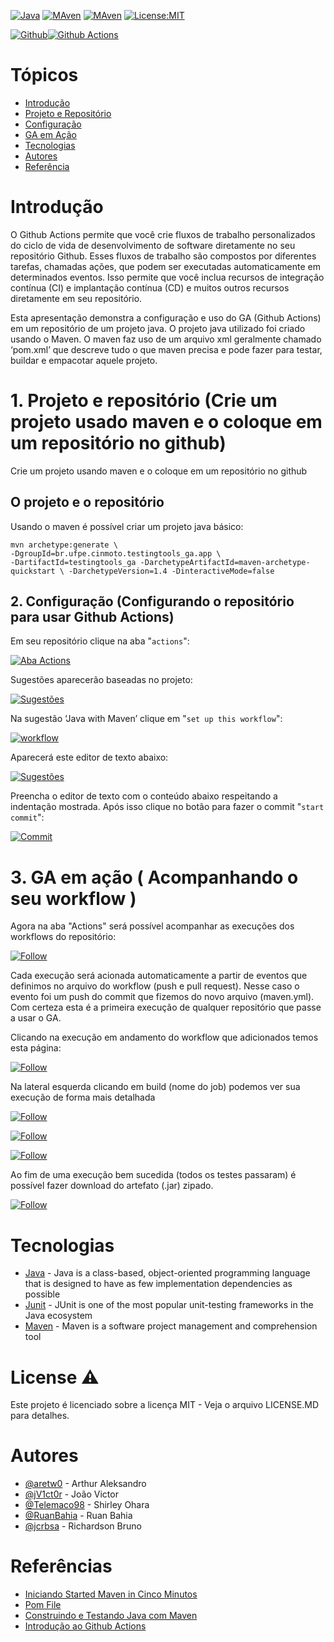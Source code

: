 [![Java](https://img.shields.io/badge/Language-java-yellow)]() [![MAven](https://img.shields.io/badge/Build-Maven-blue)]() [![MAven](https://img.shields.io/badge/Testing-JUnit5-yellow)](https://opensource.org/licenses/MIT) [![License:MIT](https://img.shields.io/github/license/aretw0/ga_tutorial)](https://opensource.org/licenses/MIT) 

 
[![Github](https://raw.githubusercontent.com/FDPS-CIN/images-readme/master/logo_github.png)](https://github.com/)[![Github Actions](https://raw.githubusercontent.com/FDPS-CIN/images-readme/master/logo_workflow.png)]()

# Tópicos
  - [Introdução](README.md#introdução)
  - [Projeto e Repositório](README.md#1.-projeto-e-repositório-(crie-um-projeto-usado-maven-e-o-coloque-em-um-repositório-no-github))
  - [Configuração](README.md#2.-configuração-(configurando-o-repositório-para-usar-github-actions))
  - [GA em Ação](README.md#3.-ga-em-ação-(-acompanhando-o-seu-workflow-))
  - [Tecnologias](README.md#tecnologias)
  - [Autores](README.md#autores)
  - [Referência](README.md#referências)

# Introdução

O Github Actions permite que você crie fluxos de trabalho personalizados do ciclo de vida de desenvolvimento de software diretamente no seu repositório Github. Esses fluxos de trabalho são compostos por diferentes tarefas, chamadas ações, que podem ser executadas automaticamente em determinados eventos. Isso permite que você inclua recursos de integração contínua (CI) e implantação contínua (CD) e muitos outros recursos diretamente em seu repositório.

Esta apresentação demonstra a configuração e uso do GA (Github Actions) em um repositório de um projeto java. O projeto java utilizado foi criado usando o Maven. O maven faz uso de um arquivo xml geralmente chamado ‘pom.xml’ que descreve tudo o que maven precisa e pode fazer para testar, buildar e empacotar aquele projeto.

# 1. Projeto e repositório (Crie um projeto usado maven e o coloque em um repositório no github)

Crie um projeto usando maven e o coloque em um repositório no github


## O projeto e o repositório

Usando o maven é possível criar um projeto java básico:

```
mvn archetype:generate \ 
-DgroupId=br.ufpe.cinmoto.testingtools_ga.app \
-DartifactId=testingtools_ga -DarchetypeArtifactId=maven-archetype-quickstart \ -DarchetypeVersion=1.4 -DinteractiveMode=false
```

## 2. Configuração (Configurando o repositório para usar Github Actions)

Em seu repositório clique na aba "`actions`":

[![Aba Actions](https://github.com/FDPS-CIN/images-readme/blob/master/images_updated/1%20-%20actions.png)]()

Sugestões aparecerão baseadas no projeto:

[![Sugestões](https://raw.githubusercontent.com/FDPS-CIN/images-readme/master/01_step_07_pag.png)]()

Na sugestão ‘Java with Maven’ clique em  "`set up this workflow`":

[![workflow](https://raw.githubusercontent.com/FDPS-CIN/images-readme/master/02_step_08_pag.png)]()

Aparecerá este editor de texto abaixo:

[![Sugestões](https://raw.githubusercontent.com/FDPS-CIN/images-readme/master/03_step_09_pag.png)]()

Preencha o editor de texto com o conteúdo abaixo respeitando a indentação mostrada. Após isso clique no botão para fazer o commit "`start commit`":

[![Commit](https://raw.githubusercontent.com/FDPS-CIN/images-readme/master/04_step_10_pag.png)]()

# 3. GA em ação ( Acompanhando o seu workflow )

Agora na aba "Actions" será possível acompanhar as execuções dos workflows do repositório:

[![Follow](https://raw.githubusercontent.com/FDPS-CIN/images-readme/master/05_step_12_pag.png)]()

Cada execução será acionada automaticamente a partir de eventos que definimos no arquivo do workflow (push e pull request). Nesse caso o evento foi um push do commit que fizemos do novo arquivo (maven.yml). Com certeza esta é a primeira execução de qualquer repositório que passe a usar o GA.

Clicando na execução em andamento do workflow que adicionados temos esta página:

[![Follow](https://raw.githubusercontent.com/FDPS-CIN/images-readme/master/06_step_13_pag.png)]() 

Na lateral esquerda clicando em build (nome do job) podemos ver sua execução de forma mais detalhada

[![Follow](https://raw.githubusercontent.com/FDPS-CIN/images-readme/master/07A_step_14_pag.png)]() 

[![Follow](https://raw.githubusercontent.com/FDPS-CIN/images-readme/master/07B_step_14_pag.png)]()

[![Follow](https://raw.githubusercontent.com/FDPS-CIN/images-readme/master/07C_step_14_pag.png)]()

Ao fim de uma execução bem sucedida (todos os testes passaram) é possível fazer download do artefato (.jar) zipado.

[![Follow](https://raw.githubusercontent.com/FDPS-CIN/images-readme/master/08C_step_15_pag.png)]()

# Tecnologias

  - [Java](https://www.java.com/pt-BR/) - Java is a class-based, object-oriented programming language that is designed to have as few implementation dependencies as possible
  - [Junit](https://junit.org/junit5/) - JUnit is one of the most popular unit-testing frameworks in the Java ecosystem
  - [Maven](https://maven.apache.org/) -  Maven is a software project management and comprehension tool
  

# License :warning:
Este projeto é licenciado sobre a licença MIT - Veja o arquivo LICENSE.MD para detalhes.

# Autores
- [@aretw0](https://github.com/aretw0) - Arthur Aleksandro
- [@jV1ct0r](https://github.com/jV1ct0r) - João Victor
- [@Telemaco98](https://github.com/Telemaco98) - Shirley Ohara
- [@RuanBahia](https://github.com/RuanBahia) - Ruan Bahia
- [@jcrbsa](https://github.com/jcrbsa) - Richardson Bruno


# Referências

- [Iniciando Started Maven in Cinco Minutos](https://maven.apache.org/guides/getting-started/maven-in-five-minutes.html)
- [Pom File](https://maven.apache.org/pom.html)
- [Construindo e Testando Java com Maven](https://docs.github.com/en/free-pro-team@latest/actions/guides/building-and-testing-java-with-maven)
- [Introdução ao Github Actions](https://gabrieltanner.org/blog/an-introduction-to-github-actions)

